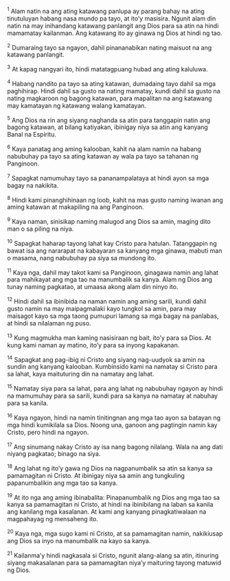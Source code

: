 <sup>1</sup>
Alam natin na ang ating katawang panlupa ay parang bahay na ating tinutuluyan habang nasa mundo pa tayo, at itoʼy masisira. Ngunit alam din natin na may inihandang katawang panlangit ang Dios para sa atin na hindi mamamatay kailanman. Ang katawang ito ay ginawa ng Dios at hindi ng tao. 

<sup>2</sup>
Dumaraing tayo sa ngayon, dahil pinananabikan nating maisuot na ang katawang panlangit. 

<sup>3</sup>
At kapag nangyari ito, hindi matatagpuang hubad ang ating kaluluwa. 

<sup>4</sup>
Habang nandito pa tayo sa ating katawan, dumadaing tayo dahil sa mga paghihirap. Hindi dahil sa gusto na nating mamatay, kundi dahil sa gusto na nating magkaroon ng bagong katawan, para mapalitan na ang katawang may kamatayan ng katawang walang kamatayan. 

<sup>5</sup>
Ang Dios na rin ang siyang naghanda sa atin para tanggapin natin ang bagong katawan, at bilang katiyakan, ibinigay niya sa atin ang kanyang Banal na Espiritu. 

<sup>6</sup>
Kaya panatag ang aming kalooban, kahit na alam namin na habang nabubuhay pa tayo sa ating katawan ay wala pa tayo sa tahanan ng Panginoon. 

<sup>7</sup>
Sapagkat namumuhay tayo sa pananampalataya at hindi ayon sa mga bagay na nakikita. 

<sup>8</sup>
Hindi kami pinanghihinaan ng loob, kahit na mas gusto naming iwanan ang aming katawan at makapiling na ang Panginoon. 

<sup>9</sup>
Kaya naman, sinisikap naming malugod ang Dios sa amin, maging dito man o sa piling na niya. 

<sup>10</sup>
Sapagkat haharap tayong lahat kay Cristo para hatulan. Tatanggapin ng bawat isa ang nararapat na kabayaran sa kanyang mga ginawa, mabuti man o masama, nang nabubuhay pa siya sa mundong ito.

<sup>11</sup>
Kaya nga, dahil may takot kami sa Panginoon, ginagawa namin ang lahat para mahikayat ang mga tao na manumbalik sa kanya. Alam ng Dios ang tunay naming pagkatao, at umaasa akong alam din ninyo ito. 

<sup>12</sup>
Hindi dahil sa ibinibida na naman namin ang aming sarili, kundi dahil gusto namin na may maipagmalaki kayo tungkol sa amin, para may maisagot kayo sa mga taong pumupuri lamang sa mga bagay na panlabas, at hindi sa nilalaman ng puso. 

<sup>13</sup>
Kung magmukha man kaming nasisiraan ng bait, itoʼy para sa Dios. At kung kami naman ay matino, itoʼy para sa inyong kapakanan. 

<sup>14</sup>
Sapagkat ang pag-ibig ni Cristo ang siyang nag-uudyok sa amin na sundin ang kanyang kalooban. Kumbinsido kami na namatay si Cristo para sa lahat, kaya maituturing din na namatay ang lahat. 

<sup>15</sup>
Namatay siya para sa lahat, para ang lahat ng nabubuhay ngayon ay hindi na mamumuhay para sa sarili, kundi para sa kanya na namatay at nabuhay para sa kanila. 

<sup>16</sup>
Kaya ngayon, hindi na namin tinitingnan ang mga tao ayon sa batayan ng mga hindi kumikilala sa Dios. Noong una, ganoon ang pagtingin namin kay Cristo, pero hindi na ngayon. 

<sup>17</sup>
Ang sinumang nakay Cristo ay isa nang bagong nilalang. Wala na ang dati niyang pagkatao; binago na siya. 

<sup>18</sup>
Ang lahat ng itoʼy gawa ng Dios na nagpanumbalik sa atin sa kanya sa pamamagitan ni Cristo. At ibinigay niya sa amin ang tungkuling papanumbalikin ang mga tao sa kanya. 

<sup>19</sup>
At ito nga ang aming ibinabalita: Pinapanumbalik ng Dios ang mga tao sa kanya sa pamamagitan ni Cristo, at hindi na ibinibilang na laban sa kanila ang kanilang mga kasalanan. At kami ang kanyang pinagkatiwalaan na magpahayag ng mensaheng ito. 

<sup>20</sup>
Kaya nga, mga sugo kami ni Cristo, at sa pamamagitan namin, nakikiusap ang Dios sa inyo na manumbalik na kayo sa kanya. 

<sup>21</sup>
Kailanmaʼy hindi nagkasala si Cristo, ngunit alang-alang sa atin, itinuring siyang makasalanan para sa pamamagitan niyaʼy maituring tayong matuwid ng Dios.